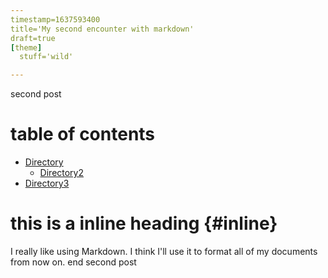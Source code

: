 ```yaml
---
timestamp=1637593400
title='My second encounter with markdown'
draft=true
[theme]
  stuff='wild'

---
```

second post
# table of contents
 
* [Directory](./dir1)
  * [Directory2](/dir2)
* [Directory3](#inline)
 
# this is a inline heading {#inline}

I really like using Markdown.
I think I'll use it to format all of my documents from now on.
end second post
